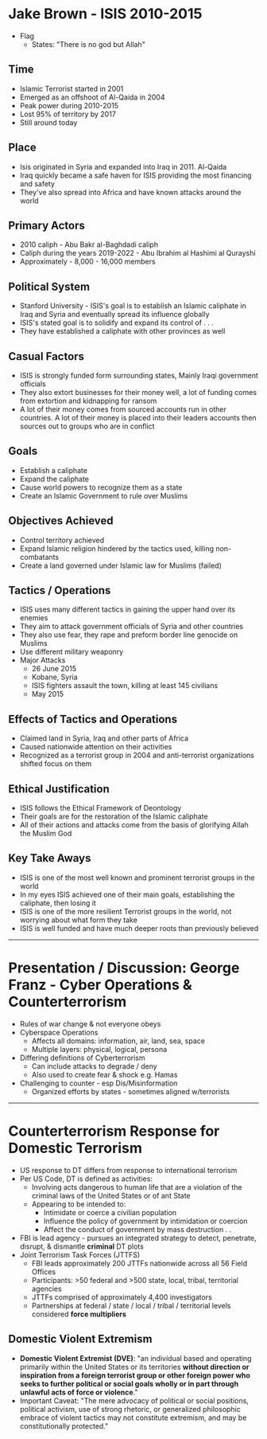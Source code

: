 # Jake Brown - ISIS 2010-2015

- Flag
	- States: "There is no god but Allah"
## Time
- Islamic Terrorist started in 2001 
- Emerged as an offshoot of Al-Qaida in 2004
- Peak power during 2010-2015
- Lost 95% of territory by 2017
- Still around today

## Place
- Isis originated in Syria and expanded into Iraq in 2011. Al-Qaida 
- Iraq quickly became a safe haven for ISIS providing the most financing and safety
- They've also spread into Africa and have known attacks around the world

## Primary Actors
- 2010 caliph - Abu Bakr al-Baghdadi caliph
- Caliph during the years 2019-2022 - Abu Ibrahim al Hashimi al Qurayshi
- Approximately - 8,000 - 16,000 members

## Political System
- Stanford University - ISIS's goal is to establish an Islamic caliphate in Iraq and Syria and eventually spread its influence globally
- ISIS's stated goal is to solidify and expand its control of . . .
- They have established a caliphate with other provinces as well 

## Casual Factors
- ISIS is strongly funded form surrounding states, Mainly Iraqi government officials
- They also extort businesses for their money well, a lot of funding comes from extortion and kidnapping for ransom
- A lot of their money comes from sourced accounts run in other countries. A lot of their money is placed into their leaders accounts then sources out to groups who are in conflict

## Goals
- Establish a caliphate
- Expand the caliphate
- Cause world powers to recognize them as a state
- Create an Islamic Government to rule over Muslims

## Objectives Achieved
- Control territory achieved
- Expand Islamic religion hindered by the tactics used, killing non-combatants
- Create a land governed under Islamic law for Muslims (failed)

## Tactics / Operations
- ISIS uses many different tactics in gaining the upper hand over its enemies
- They aim to attack government officials of Syria and other countries
- They also use fear, they rape and preform border line genocide on Muslims
- Use different military weaponry
- Major Attacks
	- 26 June 2015
	- Kobane, Syria
	- ISIS fighters assault the town, killing at least 145 civilians
	- May 2015

## Effects of Tactics and Operations
- Claimed land in Syria, Iraq and other parts of Africa
- Caused nationwide attention on their activities
- Recognized as a terrorist group in 2004 and anti-terrorist organizations shifted focus on them

## Ethical Justification
- ISIS follows the Ethical Framework of Deontology
- Their goals are for the restoration of the Islamic caliphate
- All of their actions and attacks come from the basis of glorifying Allah the Muslim God

## Key Take Aways
- ISIS is one of the most well known and prominent terrorist groups in the world
- In my eyes ISIS achieved one of their main goals, establishing the caliphate, then losing it
- ISIS is one of the more resilient Terrorist groups in the world, not worrying about what form they take
- ISIS is well funded and have much deeper roots than previously believed

---

# Presentation / Discussion: George Franz - Cyber Operations & Counterterrorism

- Rules of war change & not everyone obeys
- Cyberspace Operations
	- Affects all domains: information, air, land, sea, space
	- Multiple layers: physical, logical, persona
- Differing definitions of Cyberterrorism
	- Can include attacks to degrade / deny
	- Also used to create fear & shock e.g. Hamas
- Challenging to counter - esp Dis/Misinformation
	- Organized efforts by states - sometimes aligned w/terrorists

---

# Counterterrorism Response for Domestic Terrorism
- US response to DT differs from response to international terrorism
- Per US Code, DT is defined as activities:
	- Involving acts dangerous to human life that are a violation of the criminal laws of the United States or of ant State
	- Appearing to be intended to:
		- Intimidate or coerce a civilian population
		- Influence the policy of government by intimidation or coercion
		- Affect the conduct of government by mass destruction . . 
- FBI is lead agency - pursues an integrated strategy to detect, penetrate, disrupt, & dismantle **criminal** DT plots
- Joint Terrorism Task Forces (JTTFS)
	- FBI leads approximately 200 JTTFs nationwide across all 56 Field Offices
	- Participants: >50 federal and >500 state, local, tribal, territorial agencies
	- JTTFs comprised of approximately 4,400 investigators
	- Partnerships at federal / state / local / tribal / territorial levels considered **force multipliers**

## Domestic Violent Extremism
- **Domestic Violent Extremist (DVE)**: "an individual based and operating primarily within the United States or its territories **without direction or inspiration from a foreign terrorist group or other foreign power who seeks to further political or social goals wholly or in part through unlawful acts of force or violence**."
- Important Caveat: "The mere advocacy of political or social positions, political activism, use of strong rhetoric, or generalized philosophic embrace of violent tactics may not constitute extremism, and may be constitutionally protected."